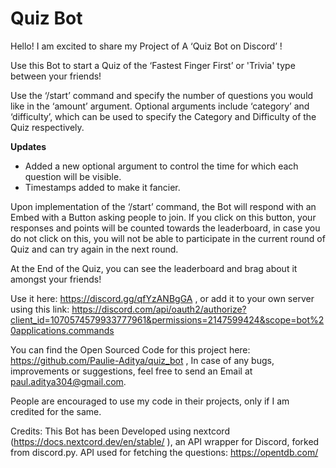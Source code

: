 # Quiz Bot
Hello! I am excited to share my Project of A ‘Quiz Bot on Discord’ !

Use this Bot to start a Quiz of the ‘Fastest Finger First’ or 'Trivia' type between your friends! 

Use the ‘/start’ command and specify the number of questions you would like in the ‘amount’ argument. Optional arguments include ‘category’ and ‘difficulty’, which can be used to specify the Category and Difficulty of the Quiz respectively. 

**__Updates__** <br>
<ul>
<li>Added a new optional argument to control the time for which each question will be visible. </li>
<li>Timestamps added to make it fancier.</li>
</ul>

Upon implementation of the ‘/start’ command, the Bot will respond with an Embed with a Button asking people to join. If you click on this button, your responses and points will be counted towards the leaderboard, in case you do not click on this, you will not be able to participate in the current round of Quiz and can try again in the next round.

At the End of the Quiz, you can see the leaderboard and brag about it amongst your friends!

Use it here: https://discord.gg/qfYzANBgGA , 
or add it to your own server using this link: https://discord.com/api/oauth2/authorize?client_id=1070574579933777961&permissions=2147599424&scope=bot%20applications.commands



You can find the Open Sourced Code for this project here: https://github.com/Paulie-Aditya/quiz_bot , In case of any bugs, improvements or suggestions, feel free to send an Email at paul.aditya304@gmail.com.

People are encouraged to use my code in their projects, only if I am credited for the same. 

Credits:
This Bot has been Developed using nextcord (https://docs.nextcord.dev/en/stable/ ), an API wrapper for Discord, forked from discord.py.
API used for fetching the questions: https://opentdb.com/

